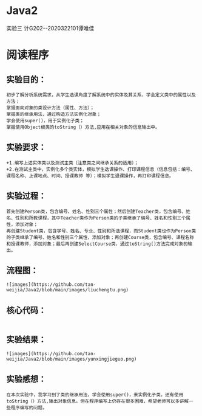 # Java2
实验三
计G202--2020322101谭唯佳
# 阅读程序
## 实验目的：
```
初步了解分析系统需求，从学生选课角度了解系统中的实体及其关系，学会定义类中的属性以及方法；
掌握面向对象的类设计方法（属性、方法）；
掌握类的继承用法，通过构造方法实例化对象；
学会使用super()，用于实例化子类；
掌握使用Object根类的toString（）方法,应用在相关对象的信息输出中。
```
## 实验要求：
```
+1.编写上述实体类以及测试主类（注意类之间继承关系的适用）；
+2.在测试主类中，实例化多个类实体，模拟学生选课操作、打印课程信息（信息包括：编号、课程名称、上课地点、时间、授课教师 等）；模拟学生退课操作，再打印课程信息。
```
## 实验过程：
```
首先创建Person类，包含编号、姓名、性别三个属性；然后创建Teacher类，包含编号、姓名、性别和所教课程，其中Teacher类作为Person类的子类继承了编号、姓名和性别三个属性，添加对象；
再创建Student类，包含学号、姓名、专业、性别和所选课程，而Student类也作为Person类的子类继承了编号、姓名和性别三个属性，添加对象；再创建Course类，包含编号、课程名称和授课教师，添加对象；最后再创建SelectCourse类，通过toString()方法完成对象的输出。
```
## 流程图：
```
![images](https://github.com/tan-weijia/Java2/blob/main/images/liuchengtu.png)
```
## 核心代码：
```
```
## 实验结果：
```
![images](https://github.com/tan-weijia/Java2/blob/main/images/yunxingjieguo.png)
```
## 实验感想：
```
在本次实验中，我学习到了类的继承用法，学会使用super()，来实例化子类，还有使用toString（）方法,输出对象信息。但在程序编写上仍存在很多困难，希望老师可以多讲解一些程序编写的问题。
```


